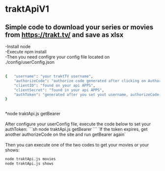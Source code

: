 # traktApiV1
## Simple code to download your series or movies from https://trakt.tv/ and save as xlsx

-Install node <br>
-Execute npm install <br>
-Then you need configre your config file located on ./config/userConfig.json <br>
<br>

```sh
{   "username": "your traktTV username",
    "authorizeCode": "authorize code generated after clicking on Authorize inside your api APPS",
    "clientID": "found on your api APPS",
    "clientSecret": "found in your api APPS",
    "authToken": "generated after you set yout username, authorizeCode, clientID and clientSecret and execute*"
}
```
<br>
*node traktApi.js getBearer <br>
<br>
After configure your userConfig file, execute the code below to set your authToken:
```sh 
node traktApi.js getBearer 
```
`If the token expires, get another authorizeCode on the site and run getBearer again` <br>
<br>
Then you can execute one of the two codes to get your movies or your shows:

```sh
node traktApi.js movies
node traktApi.js shows
```
